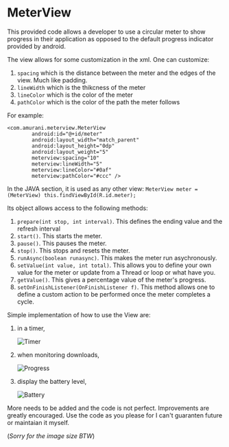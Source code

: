 # MeterView

This provided code allows a developer to use a circular meter to show progress in their application as opposed to the default progress indicator provided by android.

The view allows for some customization in the xml. One can customize:

1. `spacing` which is the distance between the meter and the edges of the view. Much like padding.
2. `lineWidth` which is the thikcness of the meter
3. `lineColor` which is the color of the meter
4. `pathColor` which is the color of the path the meter follows

For example:

```
<com.amurani.meterview.MeterView
    	android:id="@+id/meter"
        android:layout_width="match_parent"
        android:layout_height="0dp"
        android:layout_weight="5"
        meterview:spacing="10"
        meterview:lineWidth="5"
        meterview:lineColor="#0af"
        meterview:pathColor="#ccc" />
```

In the JAVA section, it is used as any other view:
`MeterView meter = (MeterView) this.findViewById(R.id.meter);`

Its object allows access to the following methods:

1. `prepare(int stop, int interval)`. This defines the ending value and the refresh interval
2. `start()`. This starts the meter.
3. `pause()`. This pauses the meter.
4. `stop()`. This stops and resets the meter.
5. `runAsync(boolean runasync)`. This makes the meter run asychronously.
6. `setValue(int value, int total)`. This allows you to define your own value for the meter or update from a Thread or loop or what have you.
7. `getValue()`. This gives a percentage value of the meter's progress.
8. `setOnFinishListener(OnFinishListener f)`. This method allows one to define a custom action to be performed once the meter completes a cycle.

Simple implementation of how to use the View are:

1. in a timer,

    ![Timer](https://f.cloud.github.com/assets/2022520/2366032/a992adf2-a6ec-11e3-98bf-b655cd0f21fe.png)

2. when monitoring downloads,

    ![Progress](https://f.cloud.github.com/assets/2022520/2366037/db0d1a5c-a6ec-11e3-9fdf-008fd901e3d1.png)

3. display the battery level,

    ![Battery](https://f.cloud.github.com/assets/2022520/2366039/e7dfaff6-a6ec-11e3-9f6f-09efef8cf325.png)

More needs to be added and the code is not perfect. Improvements are greatly encouraged. Use the code as you please for I can't guaranten future or maintaian it myself.

(_Sorry for the image size BTW_)
